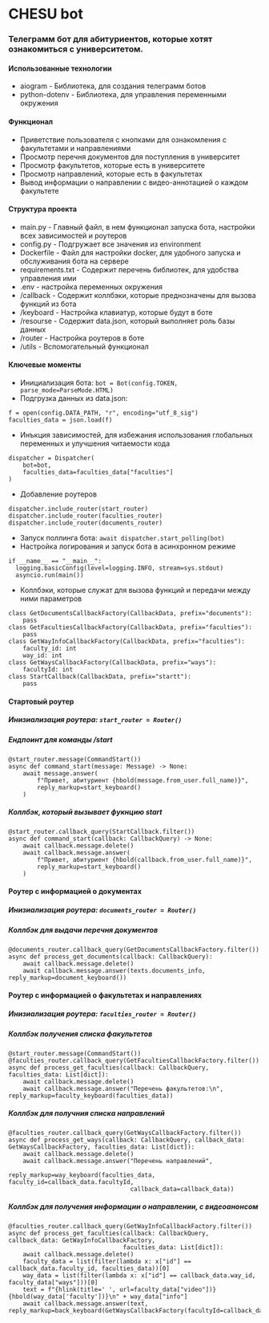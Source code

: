# CHESU bot
### Телеграмм бот для абитуриентов, которые хотят ознакомиться с университетом.

#### Использованные технологии
  - aiogram - Библиотека, для создания телеграмм ботов
  - python-dotenv - Библиотека, для управления переменными окружения

#### Функционал
  - Приветствие пользователя с кнопками для ознакомления с факультетами и направлениями
  - Просмотр перечня документов для поступления в университет
  - Просмотр факультетов, которые есть в университете
  - Просмотр направлений, которые есть в факультетах
  - Вывод информации о направлении с видео-аннотацией о каждом факультете

#### Структура проекта
  - main.py - Главный файл, в нем функционал запуска бота, настройки всех зависимостей и роутеров
  - config.py - Подгружает все значения из environment
  - Dockerfile - Файл для настройки docker, для удобного запуска и обслуживания бота на сервере
  - requirements.txt - Содержит перечень библиотек, для удобства управления ими
  - .env - настройка переменных окружения
  - /callback - Содержит коллбэки, которые преднозначены для вызова функций из бота
  - /keyboard - Настройка клавиатур, которые будут в боте
  - /resourse - Содержит data.json, который выполняет роль базы данных
  - /router - Настройка роутеров в боте
  - /utils - Вспомогательный функционал

#### Ключевые моменты
  - Инициализация бота: `bot = Bot(config.TOKEN, parse_mode=ParseMode.HTML)`
  - Подгрузка данных из data.json:
```
f = open(config.DATA_PATH, "r", encoding="utf_8_sig")
faculties_data = json.load(f)
```
  - Инъкция зависимостей, для избежания использования глобальных переменных и улучшения читаемости кода
```
dispatcher = Dispatcher(
    bot=bot,
    faculties_data=faculties_data["faculties"]
)
```
  - Добавление роутеров
```
dispatcher.include_router(start_router)
dispatcher.include_router(faculties_router)
dispatcher.include_router(documents_router)
```
  - Запуск поллинга бота: `await dispatcher.start_polling(bot)`
  - Настройка логирования и запуск бота в асинхронном режиме
```
if __name__ == "__main__":
  logging.basicConfig(level=logging.INFO, stream=sys.stdout)
  asyncio.run(main())
```
  - Коллбэки, которые служат для вызова функций и передачи между ними параметров
```
class GetDocumentsCallbackFactory(CallbackData, prefix="documents"):
    pass
class GetFacultiesCallbackFactory(CallbackData, prefix="faculties"):
    pass
class GetWayInfoCallbackFactory(CallbackData, prefix="faculties"):
    faculty_id: int
    way_id: int
class GetWaysCallbackFactory(CallbackData, prefix="ways"):
    facultyId: int
class StartCallback(CallbackData, prefix="startt"):
    pass
```

#### Стартовый роутер
##### Инизиализация роутера: `start_router = Router()`
##### Ендпоинт для команды /start
```
@start_router.message(CommandStart())
async def command_start(message: Message) -> None:
    await message.answer(
        f"Привет, абитуриент {hbold(message.from_user.full_name)}",
        reply_markup=start_keyboard()
    )
```
##### Коллбэк, который вызывает фукнцию start
```
@start_router.callback_query(StartCallback.filter())
async def command_start(callback: CallbackQuery) -> None:
    await callback.message.delete()
    await callback.message.answer(
        f"Привет, абитуриент {hbold(callback.from_user.full_name)}",
        reply_markup=start_keyboard()
    )
```

#### Роутер с информацией о документах
##### Инизиализация роутера: `documents_router = Router()`
##### Коллбэк для выдачи перечня документов
```
@documents_router.callback_query(GetDocumentsCallbackFactory.filter())
async def process_get_documents(callback: CallbackQuery):
    await callback.message.delete()
    await callback.message.answer(texts.documents_info, reply_markup=document_keyboard())
```

#### Роутер с информацией о факультетах и направлениях
##### Инизиализация роутера: `faculties_router = Router()`
##### Коллбэк получения списка факультетов
```
@start_router.message(CommandStart())
@faculties_router.callback_query(GetFacultiesCallbackFactory.filter())
async def process_get_faculties(callback: CallbackQuery, faculties_data: List[dict]):
    await callback.message.delete()
    await callback.message.answer("Перечень факультетов:\n", reply_markup=faculty_keyboard(faculties_data))

```
##### Коллбэк для получния списка направлений
```
@faculties_router.callback_query(GetWaysCallbackFactory.filter())
async def process_get_ways(callback: CallbackQuery, callback_data: GetWaysCallbackFactory, faculties_data: List[dict]):
    await callback.message.delete()
    await callback.message.answer("Перечень направлений",
                                  reply_markup=way_keyboard(faculties_data, faculty_id=callback_data.facultyId,
                                  callback_data=callback_data))

```
##### Коллбэк для получения информации о направлении, с видеоанонсом
```
@faculties_router.callback_query(GetWayInfoCallbackFactory.filter())
async def process_get_faculties(callback: CallbackQuery, callback_data: GetWayInfoCallbackFactory,
                                faculties_data: List[dict]):
    await callback.message.delete()
    faculty_data = list(filter(lambda x: x["id"] == callback_data.faculty_id, faculties_data))[0]
    way_data = list(filter(lambda x: x["id"] == callback_data.way_id, faculty_data["ways"]))[0]
    text = f"{hlink(title=' ', url=faculty_data["video"])}{hbold(way_data['faculty'])}\n" + way_data["info"]
    await callback.message.answer(text, reply_markup=back_keyboard(GetWaysCallbackFactory(facultyId=callback_data.faculty_id)))
```








